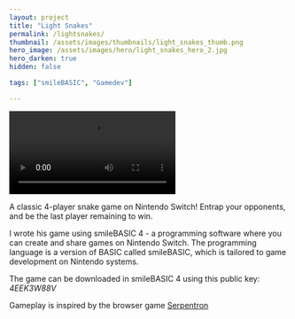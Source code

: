 ```yaml
---
layout: project
title: "Light Snakes"
permalink: /lightsnakes/
thumbnail: /assets/images/thumbnails/light_snakes_thumb.png
hero_image: /assets/images/hero/light_snakes_hero_2.jpg
hero_darken: true
hidden: false

tags: ["smileBASIC", "Gamedev"]

---
```

<div class="video-container">
  <video controls name="media">
    <source type="video/mp4" src="/assets/videos/LightSnakesDemo.mp4">
  Your browser does not support the video tag.
  </video>
</div>

A classic 4-player snake game on Nintendo Switch!
Entrap your opponents, and be the last player remaining to win.

I wrote his game using smileBASIC 4 - a programming software where you can create and share games on Nintendo Switch. 
The programming language is a version of BASIC called smileBASIC, which is tailored to game development on Nintendo systems.

The game can be downloaded in smileBASIC 4 using this public key: <em>4EEK3W88V</em>

Gameplay is inspired by the browser game <a href="https://www.games1729.com/serpentron/">Serpentron</a>